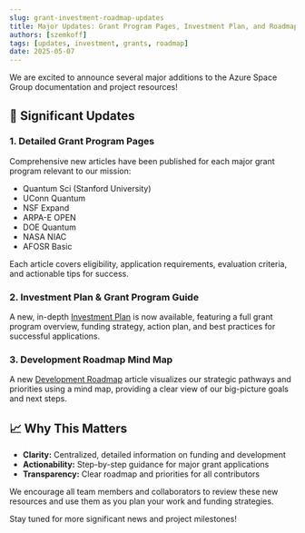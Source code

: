 ```yaml
---
slug: grant-investment-roadmap-updates
title: Major Updates: Grant Program Pages, Investment Plan, and Roadmap
authors: [szemkoff]
tags: [updates, investment, grants, roadmap]
date: 2025-05-07
---
```


We are excited to announce several major additions to the Azure Space Group documentation and project resources!

## 🚀 Significant Updates

### 1. **Detailed Grant Program Pages**
Comprehensive new articles have been published for each major grant program relevant to our mission:
- Quantum Sci (Stanford University)
- UConn Quantum
- NSF Expand
- ARPA-E OPEN
- DOE Quantum
- NASA NIAC
- AFOSR Basic

Each article covers eligibility, application requirements, evaluation criteria, and actionable tips for success.

### 2. **Investment Plan & Grant Program Guide**
A new, in-depth [Investment Plan](/docs/investment) is now available, featuring a full grant program overview, funding strategy, action plan, and best practices for successful applications.

### 3. **Development Roadmap Mind Map**
A new [Development Roadmap](/docs/development-roadmap) article visualizes our strategic pathways and priorities using a mind map, providing a clear view of our big-picture goals and next steps.

## 📈 Why This Matters
- **Clarity:** Centralized, detailed information on funding and development
- **Actionability:** Step-by-step guidance for major grant applications
- **Transparency:** Clear roadmap and priorities for all contributors

We encourage all team members and collaborators to review these new resources and use them as you plan your work and funding strategies.

Stay tuned for more significant news and project milestones! 